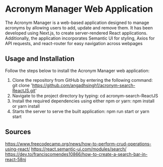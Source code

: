# Acronym Manager Web Application

The Acronym Manager is a web-based application designed to manage acronyms by allowing users to add, update and remove them. It has been developed using Next.js, to create server-rendered React applications. Additionally, the application incorporates Semantic UI for styling, Axios for API requests, and react-router for easy navigation across webpages

## Usage and Installation

Follow the steps below to install the Acronym Manager web application:

1. Clone the repository from GitHub by entering the following command: git clone 'https://github.com/angadhsingh1/acronym-search-ReactJS.git'
2. Navigate to the project directory by typing: cd acronym-search-ReactJS
3. Install the required dependencies using either npm or yarn: npm install or yarn install
4. Starts the server to serve the built application: npm run start or yarn start

## Sources

https://www.freecodecamp.org/news/how-to-perform-crud-operations-using-react/
https://react.semantic-ui.com/modules/search/
https://dev.to/franciscomendes10866/how-to-create-a-search-bar-in-react-58nj
